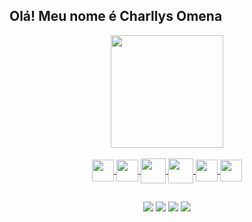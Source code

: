 ## Olá! Meu nome é Charllys Omena ##
<div align = "center">
  <a href="https://github.com/CharllysOmena">
  <img height = "180em" src = "https://github-readme-stats.vercel.app/api?username=CharllysOmena&show_icons=true&theme=dark&include_all_commits=true&count_private=true" />
</div>
  
<div align = "center" style = "display: inline_block"> <br>
  <img align = "center" height = "35" width = "35" src="https://cdn.jsdelivr.net/gh/devicons/devicon/icons/dart/dart-original.svg" />
  <img align = "center" height = "35" width = "35" src="https://cdn.jsdelivr.net/gh/devicons/devicon/icons/flutter/flutter-original.svg" />
  <img align = "center" height = "40" width = "40" src="https://cdn.jsdelivr.net/gh/devicons/devicon/icons/python/python-original.svg" />
  <img align = "center" height = "40" width = "40" src="https://cdn.jsdelivr.net/gh/devicons/devicon/icons/c/c-original.svg" />
  <img align = "center" height = "35" width = "35" src="https://cdn.jsdelivr.net/gh/devicons/devicon/icons/css3/css3-original.svg" />
  <img align = "center" height = "35" width = "35" src="https://cdn.jsdelivr.net/gh/devicons/devicon/icons/html5/html5-original.svg" />
</div>

  ##
 
<div align = "center"> 

  <a href="https://www.instagram.com/charllys_omena/" target="_blank"><img src="https://img.shields.io/badge/-Instagram-%23E4405F?style=for-the-badge&logo=instagram&logoColor=white" target="_blank"></a>
 <a href="https://discord.gg/" target="_blank"><img src="https://img.shields.io/badge/Discord-7289DA?style=for-the-badge&logo=discord&logoColor=white" target="_blank"></a> 
  <a href = "mailto:charllysoliver@gmail.com"><img src="https://img.shields.io/badge/-Gmail-%23333?style=for-the-badge&logo=gmail&logoColor=white" target="_blank"></a>
  <a href="https://www.linkedin.com/in/charllys-omena-952964211/" target="_blank"><img src="https://img.shields.io/badge/-LinkedIn-%230077B5?style=for-the-badge&logo=linkedin&logoColor=white" target="_blank"></a> 
 
</div>



